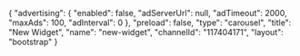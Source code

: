 {
    "advertising": {
        "enabled": false,
        "adServerUrl": null,
        "adTimeout": 2000,
        "maxAds": 100,
        "adInterval": 0
    },
    "preload": false,
    "type": "carousel",
    "title": "New Widget",
    "name": "new-widget",
    "channelId": "117404171",
    "layout": "bootstrap"
}